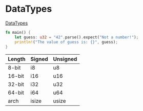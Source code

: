 # DataTypes

[DataTypes](https://rinthel.github.io/rust-lang-book-ko/ch03-02-data-types.html)


```rust
fn main() {
    let guess: u32 = "42".parse().expect("Not a number!");
    println!("The value of guess is: {}", guess);
}
```

| Length | Signed | Unsigned |
|--------|--------|----------|
| 8-bit  | i8     | u8       |
| 16-bit | i16    | u16      |
| 32-bit | i32    | u32      |
| 64-bit | i64    | u64      |
| arch   | isize  | usize    |


